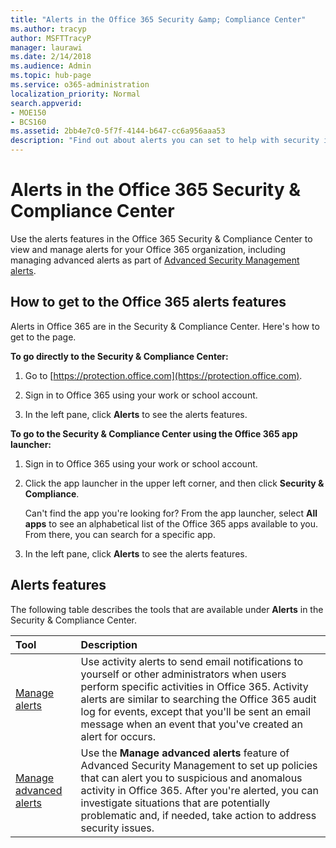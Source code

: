 ```yaml
---
title: "Alerts in the Office 365 Security &amp; Compliance Center"
ms.author: tracyp
author: MSFTTracyP
manager: laurawi
ms.date: 2/14/2018
ms.audience: Admin
ms.topic: hub-page
ms.service: o365-administration
localization_priority: Normal
search.appverid:
- MOE150
- BCS160
ms.assetid: 2bb4e7c0-5f7f-4144-b647-cc6a956aaa53
description: "Find out about alerts you can set to help with security in Office 365."
---
```


# Alerts in the Office 365 Security &amp; Compliance Center

Use the alerts features in the Office 365 Security &amp; Compliance Center to view and manage alerts for your Office 365 organization, including managing advanced alerts as part of [Advanced Security Management alerts](office-365-cas-overview.md).
  
## How to get to the Office 365 alerts features

Alerts in Office 365 are in the Security &amp; Compliance Center. Here's how to get to the page.
  
 **To go directly to the Security &amp; Compliance Center:**
  
1. Go to [https://protection.office.com](https://protection.office.com).
    
2. Sign in to Office 365 using your work or school account. 
    
3. In the left pane, click **Alerts** to see the alerts features. 
    
 **To go to the Security &amp; Compliance Center using the Office 365 app launcher:**
  
1. Sign in to Office 365 using your work or school account. 
    
2. Click the app launcher  in the upper left corner, and then click **Security &amp; Compliance**.
    
    Can't find the app you're looking for? From the app launcher, select **All apps** to see an alphabetical list of the Office 365 apps available to you. From there, you can search for a specific app. 
    
3. In the left pane, click **Alerts** to see the alerts features. 
    
## Alerts features

The following table describes the tools that are available under **Alerts** in the Security &amp; Compliance Center. 
  
|**Tool**|**Description**|
|:-----|:-----|
|[Manage alerts](create-activity-alerts.md) <br/> |Use activity alerts to send email notifications to yourself or other administrators when users perform specific activities in Office 365. Activity alerts are similar to searching the Office 365 audit log for events, except that you'll be sent an email message when an event that you've created an alert for occurs.  <br/> |
|[Manage advanced alerts ](office-365-cas-overview.md) <br/> |Use the **Manage advanced alerts** feature of Advanced Security Management to set up policies that can alert you to suspicious and anomalous activity in Office 365. After you're alerted, you can investigate situations that are potentially problematic and, if needed, take action to address security issues.  <br/> |
   


